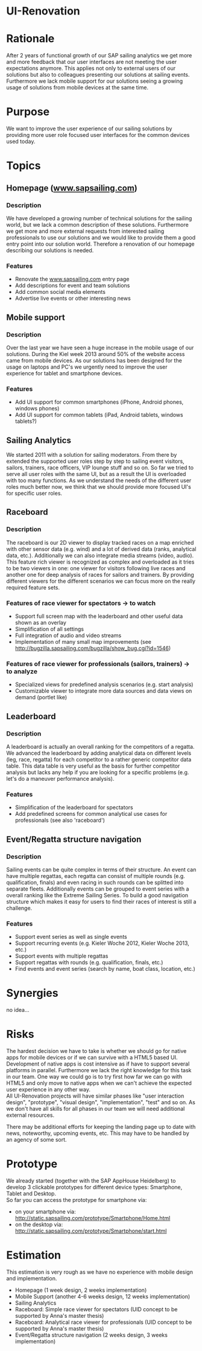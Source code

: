 # UI-Renovation

# Rationale
After 2 years of functional growth of our SAP sailing analytics we get more and more feedback that our user interfaces are not meeting the user expectations anymore. This applies not only to external users of our solutions but also to colleagues presenting our solutions at sailing events. Furthermore we lack mobile support for our solutions seeing a growing usage of solutions from mobile devices at the same time.

# Purpose
We want to improve the user experience of our sailing solutions by providing more user role focused user interfaces for the common devices used today. 

# Topics
## Homepage (www.sapsailing.com)
### Description

We have developed a growing number of technical solutions for the sailing world, but we lack a common description of these solutions. Furthermore we get more and more external requests from interested sailing professionals to use our solutions and we would like to provide them a good entry point into our solution world. Therefore a renovation of our homepage describing our solutions is needed.

### Features
- Renovate the www.sapsailing.com entry page
- Add descriptions for event and team solutions
- Add common social media elements
- Advertise live events or other interesting news

## Mobile support
### Description
Over the last year we have seen a huge increase in the mobile usage of our solutions. During the Kiel week 2013 around 50% of the website access came from mobile devices. As our solutions has been designed for the usage on laptops and PC's we urgently need to improve the user experience for tablet and smartphone devices.

### Features
- Add UI support for common smartphones (iPhone, Android phones, windows phones)
- Add UI support for common tablets (iPad, Android tablets, windows tablets?)

## Sailing Analytics

We started 2011 with a solution for sailing moderators. From there by extended the supported user roles step by step to sailing event visitors, sailors, trainers, race officers, VIP lounge stuff and so on. So far we tried to serve all user roles with the same UI, but as a result the UI is overloaded with too many functions. As we understand the needs of the different user roles much better now, we think that we should provide more focused UI's for specific user roles.

## Raceboard
### Description
The raceboard is our 2D viewer to display tracked races on a map enriched with other sensor data (e.g. wind) and a lot of derived data (ranks, analytical data, etc.). Additionally we can also integrate media streams (video, audio). This feature rich viewer is recognized as complex and overloaded as it tries to be two viewers in one: one viewer for visitors following live races and another one for deep analysis of races for sailors and trainers.
By providing different viewers for the different scenarios we can focus more on the really required feature sets.
### Features of race viewer for spectators -> to watch
- Support full screen map with the leaderboard and other useful data shown as an overlay
- Simplification of all settings
- Full integration of audio and video streams
- Implementation of many small map improvements (see http://bugzilla.sapsailing.com/bugzilla/show_bug.cgi?id=1546)

### Features of race viewer for professionals (sailors, trainers) -> to analyze
- Specialized views for predefined analysis scenarios (e.g. start analysis)
- Customizable viewer to integrate more data sources and data views on demand (portlet like)

## Leaderboard
### Description
A leaderboard is actually an overall ranking for the competitors of a regatta. We advanced the leaderboard by adding analytical data on different levels (leg, race, regatta) for each competitor to a rather generic competitor data table. This data table is very useful as the basis for further competitor analysis but lacks any help if you are looking for a specific problems (e.g. let's do a maneuver performance analysis).
### Features
- Simplification of the leaderboard for spectators
- Add predefined screens for common analytical use cases for professionals (see also 'raceboard')

## Event/Regatta structure navigation
### Description
Sailing events can be quite complex in terms of their structure. An event can have multiple regattas, each regatta can consist of multiple rounds (e.g. qualification, finals) and even racing in such rounds can be splitted into separate fleets. Additionally events can be grouped to event series with a overall ranking like the Extreme Sailing Series. To build a good navigation structure which makes it easy for users to find their races of interest is still a challenge.
### Features
- Support event series as well as single events
- Support recurring events (e.g. Kieler Woche 2012, Kieler Woche 2013, etc.)
- Support events with multiple regattas
- Support regattas with rounds (e.g. qualification, finals, etc.)
- Find events and event series (search by name, boat class, location, etc.)

# Synergies
no idea...

# Risks
The hardest decision we have to take is whether we should go for native apps for mobile devices or if we can survive with a HTML5 based UI. Development of native apps is cost intensive as if have to support several platforms in parallel. Furthermore we lack the right knowledge for this task in our team. One way we could go is to try first how far we can go with HTML5 and only move to native apps when we can't achieve the expected user experience in any other way.<br/>
All UI-Renovation projects will have similar phases like "user interaction design", "prototype", "visual design", "implementation", "test" and so on. As we don't have all skills for all phases in our team we will need additional external resources.

There may be additional efforts for keeping the landing page up to date with news, noteworthy, upcoming events, etc. This may have to be handled by an agency of some sort.

# Prototype
We already started (together with the SAP AppHouse Heidelberg) to develop 3 clickable prototypes for different device types: Smartphone, Tablet and Desktop.<br/>
So far you can access the prototype for smartphone via:<br/>
- on your smartphone via: http://static.sapsailing.com/prototype/Smartphone/Home.html
- on the desktop via: http://static.sapsailing.com/prototype/Smartphone/start.html

# Estimation
This estimation is very rough as we have no experience with mobile design and implementation.
- Homepage (1 week design, 2 weeks implementation)
- Mobile Support (another 4-6 weeks design, 12 weeks implementation)
- Sailing Analytics
 - Raceboard: Simple race viewer for spectators (UID concept to be supported by Anna's master thesis)
 - Raceboard: Analytical race viewer for professionals (UID concept to be supported by Anna's master thesis)
 - Event/Regatta structure navigation (2 weeks design, 3 weeks implementation)

